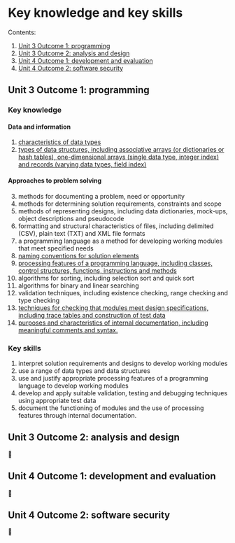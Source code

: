 # Key knowledge and key skills

Contents:

1. [Unit 3 Outcome 1: programming](#unit-3-outcome-1-programming)
1. [Unit 3 Outcome 2: analysis and design](#unit-3-outcome-2-analysis-and-design)
1. [Unit 4 Outcome 1: development and evaluation](#unit-4-outcome-1-development-and-evaluation)
1. [Unit 4 Outcome 2: software security](#unit-4-outcome-2-software-security)

## Unit 3 Outcome 1: programming

### Key knowledge

#### Data and information

1. [characteristics of data types](descriptors/kk311.md)
2. [types of data structures, including associative arrays (or dictionaries or hash tables), one-dimensional arrays (single data type, integer index) and records (varying data types, field index)](descriptors/kk312.md)

#### Approaches to problem solving

3. methods for documenting a problem, need or opportunity
4. methods for determining solution requirements, constraints and scope
5. methods of representing designs, including data dictionaries, mock-ups, object descriptions and pseudocode
6. formatting and structural characteristics of files, including delimited (CSV), plain text (TXT) and XML file formats
7. a programming language as a method for developing working modules that meet specified needs
8. [naming conventions for solution elements](descriptors/kk318.md)
9. [processing features of a programming language, including classes, control structures, functions, instructions and methods](descriptors/kk319.md) 
10. algorithms for sorting, including selection sort and quick sort
11. algorithms for binary and linear searching
12. validation techniques, including existence checking, range checking and type checking
13. [techniques for checking that modules meet design specifications, including trace tables and construction of test data](descriptors/kk3113.md) 
14. [purposes and characteristics of internal documentation, including meaningful comments and syntax.](descriptors/kk3114.md)

### Key skills

1. interpret solution requirements and designs to develop working modules
2. use a range of data types and data structures
3. use and justify appropriate processing features of a programming language to develop working modules
4. develop and apply suitable validation, testing and debugging techniques using appropriate test data
5. document the functioning of modules and the use of processing features through internal documentation.

## Unit 3 Outcome 2: analysis and design

🚧

## Unit 4 Outcome 1: development and evaluation

🚧

## Unit 4 Outcome 2: software security

🚧